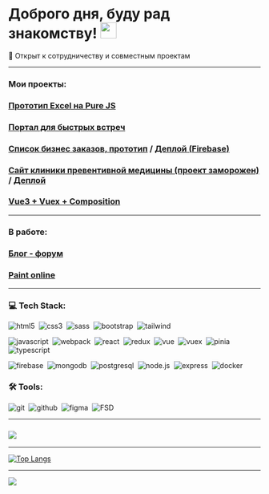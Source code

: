 # Доброго дня, буду рад знакомству! <img src="https://github.com/blackcater/blackcater/raw/main/images/Hi.gif" height="32"/></h1>

👯 Открыт к сотрудничеству и совместным проектам

---
### Мои проекты:

### [Прототип Excel на Pure JS](https://github.com/Oleg86rus/excel)

### [Портал для быстрых встреч](https://github.com/Oleg86rus/fast-company/)

### [Список бизнес заказов, прототип](https://github.com/Oleg86rus/application_list_vue) / [Деплой (Firebase)](https://vue-application-list.web.app/auth?message=auth)

### [Сайт клиники превентивной медицины (проект заморожен)](https://github.com/Oleg86rus/propreventa/) / [Деплой](http://propreventa.ru/) 

### [Vue3 + Vuex + Composition](https://github.com/Oleg86rus/vue.js)
---
### В работе:

### [Блог - форум](https://github.com/Oleg86rus/blog)



### [Paint online](https://github.com/Oleg86rus/paint_online)

---

### 💻 Tech Stack:

<img alt="html5" src="https://img.shields.io/badge/html-F6843F.svg?&style=for-the-badge&logo=html5&logoColor=fff" />&nbsp;
<img alt="css3" src="https://img.shields.io/badge/css-1572B6.svg?&style=for-the-badge&logo=css3&logoColor=fff" />&nbsp;
<img alt="sass" src="https://img.shields.io/badge/sass-CF649A.svg?&style=for-the-badge&logo=sass&logoColor=fff" />&nbsp;
<img alt="bootstrap" src="https://img.shields.io/badge/bootstrap-7610F7.svg?&style=for-the-badge&logo=bootstrap&logoColor=fff" />&nbsp;
<img alt="tailwind" src="https://img.shields.io/badge/tailwindcss-18B0B4.svg?&style=for-the-badge&logo=tailwindcss&logoColor=fff" />&nbsp;

<img alt="javascript" src="https://img.shields.io/badge/javascript-F7DF1E.svg?&style=for-the-badge&logo=javascript&logoColor=000000" />&nbsp;
<img alt="webpack" src="https://img.shields.io/badge/webpack-2C3A43.svg?&style=for-the-badge&logo=webpack&logoColor=55A7DE" />&nbsp;
<img alt="react" src="https://img.shields.io/badge/react-333333.svg?&style=for-the-badge&logo=react&logoColor=3DDAFD" />&nbsp;
<img alt="redux" src="https://img.shields.io/badge/redux-303030.svg?&style=for-the-badge&logo=redux&logoColor=7647BF" />&nbsp;
<img alt="vue" src="https://img.shields.io/badge/vue-333333.svg?&style=for-the-badge&logo=vue.js&logoColor=41B883" />&nbsp;
<img alt="vuex" src="https://img.shields.io/badge/vuex-333333.svg?&style=for-the-badge&logo=vuex&logoColor=41B883" />&nbsp;
<img alt="pinia" src="https://img.shields.io/badge/pinia-333333.svg?&style=for-the-badge&logo=pinia&logoColor=41B883" />&nbsp;
<img alt="typescript" src="https://img.shields.io/badge/typescript-0D83CF.svg?&style=for-the-badge&logo=typescript&logoColor=fff" />&nbsp;

<img alt="firebase" src="https://img.shields.io/badge/firebase-FBCB2B.svg?&style=for-the-badge&logo=firebase&logoColor=F7810B" />&nbsp;
<img alt="mongodb" src="https://img.shields.io/badge/mongodb-26A944.svg?&style=for-the-badge&logo=mongodb&logoColor=fff" />&nbsp;
<img alt="postgresql" src="https://img.shields.io/badge/postgresql-FBFBFB.svg?&style=for-the-badge&logo=postgresql&logoColor=04639C" />&nbsp;
<img alt="node.js" src="https://img.shields.io/badge/node.js-80BC02.svg?&style=for-the-badge&logo=node.js&logoColor=343434" />&nbsp;
<img alt="express" src="https://img.shields.io/badge/express-2A2A2A.svg?&style=for-the-badge&logo=express&logoColor=04639C" />&nbsp;
<img alt="docker" src="https://img.shields.io/badge/docker-2C96ED.svg?&style=for-the-badge&logo=docker&logoColor=fff" />&nbsp;


### 🛠 Tools:

<img alt="git" src="https://img.shields.io/badge/git-F05033.svg?&style=for-the-badge&logo=git&logoColor=fff" />&nbsp;
<img alt="github" src="https://img.shields.io/badge/github-000.svg?&style=for-the-badge&logo=github&logoColor=fff" />&nbsp;
<img alt="figma" src="https://img.shields.io/badge/figma-F2F2F2.svg?&style=for-the-badge&logo=figma&logoColor=F97262" />&nbsp;
<img alt="FSD" src="https://img.shields.io/badge/fsd-4A87EA.svg?&style=for-the-badge&logo=fsd&logoColor=4A87EA" />&nbsp;


---

### ![](https://www.codewars.com/users/Oleg86rus/badges/large)

---

[![Top Langs](https://github-readme-stats.vercel.app/api/top-langs/?username=anuraghazra&layout=compact)](https://github.com/anuraghazra/github-readme-stats)

---

![](https://github-profile-summary-cards.vercel.app/api/cards/stats?username=Oleg86rus&theme=solarized_dark)
